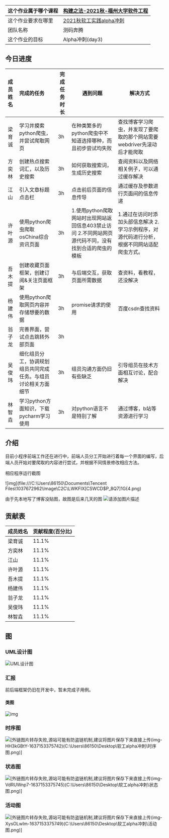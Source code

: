 | 这个作业属于哪个课程 | [构建之法-2021秋-福州大学软件工程](https://bbs.csdn.net/forums/fzuSoftwareEngineering2021) |
| -------------------- | ------------------------------------------------------------ |
| 这个作业要求在哪里   | [2021秋软工实践alpha冲刺](https://bbs.csdn.net/topics/603251837) |
| 团队名称             | 测码奔腾                                                     |
| 这个作业的目标       | Alpha冲刺(day3)                                              |


## 今日进度

| 成员姓名 | 完成的任务                                                   | 完成任务时长 | 遇到问题                                                     | 解决方式                                                     |
| :------- | :----------------------------------------------------------- | ------------ | ------------------------------------------------------------ | ------------------------------------------------------------ |
| 梁育诚   | 学习并摸索python爬虫，并尝试爬取网页                         | 3h           | 在种类繁多的python爬虫中不知道选择哪种，而且初步尝试均失败   | 查找博客学习爬虫，并发现了要爬取的那个网站需要webdriver先滚动后才能爬取 |
| 方奕林   | 创建热点搜索词汇，以及历史搜索                               | 3h           | 如何获取搜索词，生成历史搜索                                 | 查阅资料以及网络相关例子，可以通过缓存解决                   |
| 江山     | 引入文章标题点击栏                                           | 3h           | 点击前后页面的信息传导                                       | 通过缓存及参数进行页面间的信息传递                           |
| 许叶源   | 使用python爬虫爬取osChina综合资讯页面                        | 3h           | 1.使用python爬取网站时出现网站返回信息403禁止访问 2.不同网站网页源代码不同，没有找到合适的爬虫的模板 | 1.通过在访问时添加头部信息解决 2.学习示例程序，对源代码进行分析，根据不同网站适配爬虫方式。 |
| 吾木提   | 创建收藏页面框架，创建订阅&关注页面框架                      | 3h           | 与后端交互，获取页面所需数据                                 | 查资料，看教程，还没解决                                     |
| 杨建伟   | 使用python爬取网页内容并存储想要的数据                       | 3h           | promise请求的使用                                            | 百度csdn查找资料                                             |
| 翁子龙   | 完善界面，尝试点击跳转外部页面                               | 3h           |                                                              |                                                              |
| 吴俊玮   | 细化组员分工，协调规划组员共同完成任务。与组员讨论相关方面细节 | 3h           | 组员沟通方面仍旧有些缺乏                                     | 引导组员在技术方面相互讨论，配合解决                         |
| 林智垚   | 学习python方面知识，下载pycharm学习使用                      | 3h           | 对python语言不是特别了解                                     | 通过博客，b站等资源进行学习                                  |

## 介绍

目前小程序前端工作还在进行中，前端人员分工开始进行着每一个界面的编写，后端人员开始对要爬取的内容进行尝试，并根据不同情景修改相应方法。

相应程序运行截图

![img](file:///C:\Users\86150\Documents\Tencent Files\1037672962\Image\C2C\LWKFIX[CSWCD$P_8Q7]1G{4.png)



由于先本地写了博客没贴图，故图是后来几天的图
![请添加图片描述](https://img-blog.csdnimg.cn/3aa87fbc6edd48508df9d315de24fdd2.png?x-oss-process=image/watermark,type_ZHJvaWRzYW5zZmFsbGJhY2s,shadow_50,text_Q1NETiBA5LiJ5Y-3ODg0,size_20,color_FFFFFF,t_70,g_se,x_16)

## 贡献表

| 成员姓名 | 贡献程度(百分比) |
| :------- | :--------------- |
| 梁育诚   | 11.1%            |
| 方奕林   | 11.1%            |
| 江山     | 11.1%            |
| 许叶源   | 11.1%            |
| 吾木提   | 11.1%            |
| 杨建伟   | 11.1%            |
| 翁子龙   | 11.1%            |
| 吴俊玮   | 11.1%            |
| 林智垚   | 11.1%            |

## 图

### UML设计图



![UML设计图](https://img-blog.csdnimg.cn/b86757e33d2a4cf8bf16cd6e1c9a31b8.png?x-oss-process=image/watermark,type_ZHJvaWRzYW5zZmFsbGJhY2s,shadow_50,text_Q1NETiBA5LiJ5Y-3ODg0,size_20,color_FFFFFF,t_70,g_se,x_16)




### 汇报

前后端框架仍旧在开发中，暂未完成子用例。

#### 类图                 

![img](https://img-blog.csdnimg.cn/img_convert/21f5533075805c08ee2f5643b176773f.png)        



### 时序图

![\[外链图片转存失败,源站可能有防盗链机制,建议将图片保存下来直接上传(img-HH3kGBtY-1637153375742)(C:\Users\86150\Desktop\软工alpha冲刺\时序图.png)\]](https://img-blog.csdnimg.cn/7d466e2f97674cc6b73e255a41483aea.png?x-oss-process=image/watermark,type_ZHJvaWRzYW5zZmFsbGJhY2s,shadow_50,text_Q1NETiBA5LiJ5Y-3ODg0,size_20,color_FFFFFF,t_70,g_se,x_16)


### 状态图

![\[外链图片转存失败,源站可能有防盗链机制,建议将图片保存下来直接上传(img-VdRUWnp7-1637153375745)(C:\Users\86150\Desktop\软工alpha冲刺\状态图.png)\]](https://img-blog.csdnimg.cn/28294615e346449ebdf7c0e85b9eb94f.png?x-oss-process=image/watermark,type_ZHJvaWRzYW5zZmFsbGJhY2s,shadow_50,text_Q1NETiBA5LiJ5Y-3ODg0,size_20,color_FFFFFF,t_70,g_se,x_16)


### 活动图

![\[外链图片转存失败,源站可能有防盗链机制,建议将图片保存下来直接上传(img-XysOLwIm-1637153375749)(C:\Users\86150\Desktop\软工alpha冲刺\活动图.png)\]](https://img-blog.csdnimg.cn/453e90ba83c84f5ba3fa24bcbcf9779f.png?x-oss-process=image/watermark,type_ZHJvaWRzYW5zZmFsbGJhY2s,shadow_50,text_Q1NETiBA5LiJ5Y-3ODg0,size_20,color_FFFFFF,t_70,g_se,x_16)